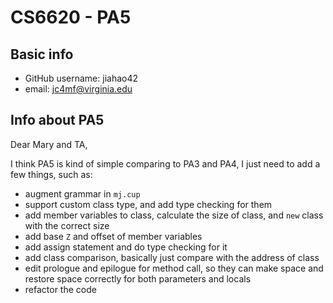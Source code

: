 # CS6620 - PA5

## Basic info 

* GitHub username: jiahao42
* email: jc4mf@virginia.edu

## Info about PA5

Dear Mary and TA,

I think PA5 is kind of simple comparing to PA3 and PA4, I just need to add a few things, such as:

* augment grammar in `mj.cup`
* support custom class type, and add type checking for them
* add member variables to class, calculate the size of class, and `new` class with the correct size
* add base `Z` and offset of member variables
* add assign statement and do type checking for it
* add class comparison, basically just compare with the address of class
* edit prologue and epilogue for method call, so they can make space and restore space correctly for both parameters and locals
* refactor the code 